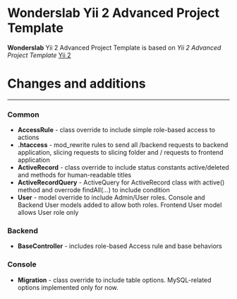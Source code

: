 Wonderslab Yii 2 Advanced Project Template
==========================================

**Wonderslab** Yii 2 Advanced Project Template is based on *Yii 2 Advanced Project Template* [Yii 2](http://www.yiiframework.com/)

# Changes and additions
_____________________

### Common
* **AccessRule** - class override to include simple role-based access to actions
* **.htaccess** - mod_rewrite rules to send all /backend requests to backend application,
  slicing requests to slicing folder and / requests to frontend application
* **ActiveRecord** - class override to include status constants active/deleted and methods for human-readable titles
* **ActiveRecordQuery** - ActiveQuery for ActiveRecord class with active() method and overrode findAll(...) to include condition
* **User** - model override to include Admin/User roles. 
Console and Backend User models added to allow both roles. Frontend User model allows User role only

### Backend
* **BaseController** - includes role-based Access rule and base behaviors

### Console
* **Migration** - class override to include table options. MySQL-related options implemented only for now.

